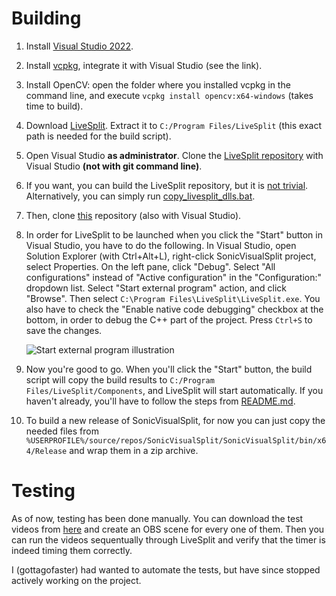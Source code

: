 # Building
1. Install [Visual Studio 2022](https://visualstudio.microsoft.com/vs/).
2. Install [vcpkg](https://github.com/microsoft/vcpkg), integrate it with Visual Studio (see the link).
3. Install OpenCV: open the folder where you installed vcpkg in the command line, and execute `vcpkg install opencv:x64-windows` (takes time to build).
4. Download [LiveSplit](https://livesplit.org/downloads/). Extract it to `C:/Program Files/LiveSplit` (this exact path is needed for the build script).
5. Open Visual Studio **as administrator**. Clone the [LiveSplit repository](https://github.com/LiveSplit/LiveSplit) with Visual Studio **(not with git command line)**.
6. If you want, you can build the LiveSplit repository, but it is [not trivial](https://github.com/LiveSplit/LiveSplit#common-compiling-issues). Alternatively, you can simply run
[copy\_livesplit\_dlls.bat](copy_livesplit_dlls.bat).
7. Then, clone [this](https://github.com/gottagofaster236/SonicVisualSplit) repository (also with Visual Studio).
8. In order for LiveSplit to be launched when you click the "Start" button in Visual Studio, you have to do the following.
In Visual Studio, open Solution Explorer (with Ctrl+Alt+L), right-click SonicVisualSplit project, select Properties. On the left pane, click "Debug". Select "All configurations" instead of "Active configuration" in the "Configuration:" dropdown list. Select "Start external program" action, and click "Browse".
Then select `C:\Program Files\LiveSplit\LiveSplit.exe`.
You also have to check the "Enable native code debugging" checkbox at the bottom, in order to debug the C++ part of the project.
Press `Ctrl+S` to save the changes.

   ![Start external program illustration](https://user-images.githubusercontent.com/55288842/111886772-65976680-89e1-11eb-9a7c-e9af55dd3b94.png)
9. Now you're good to go. When you'll click the "Start" button, the build script will copy the build results to `C:/Program Files/LiveSplit/Components`, and LiveSplit will start automatically. If you haven't already, you'll have to follow the steps from [README.md](README.md).
10. To build a new release of SonicVisualSplit, for now you can just copy the needed files from `%USERPROFILE%/source/repos/SonicVisualSplit/SonicVisualSplit/bin/x64/Release`
and wrap them in a zip archive.

# Testing
As of now, testing has been done manually. You can download the test videos from [here](https://drive.google.com/drive/folders/111SibOuORifU7C0-G2OWzS94zCTtKkaV?usp=sharing)
and create an OBS scene for every one of them. Then you can run the videos sequentually through LiveSplit and verify that the timer is indeed timing them correctly.

I (gottagofaster) had wanted to automate the tests, but have since stopped actively working on the project.
